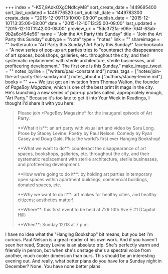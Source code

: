 +++
index = "-K57_8AdkOXgCNdfcyM8"
sort_create_date = 1449695400
sort_last_updated = 1449776520
sort_publish_date = 1449783300
create_date = "2015-12-09T13:10:00-08:00"
publish_date = "2015-12-10T13:35:00-08:00"
date = "2015-12-10T13:35:00-08:00"
last_updated = "2015-12-10T11:42:00-08:00"
preview_url = "5dc372fa-e06e-7d4f-63ab-9b2a6c454e56"
name = "Join the Art Party this Sunday"
title = "Join the Art Party this Sunday"
subtype = "Note"
type = "notes"
link = ""
shareimage = ""
twitterauto = "Art Party this Sunday! Art Party this Sunday!"
facebookauto = "A new series of pop-up art parties tries to \"counteract the disappearance of art spaces, bookshops, galleries, etc. throughout the city, and their systematic replacement with sterile architecture, sterile businesses, and profiteering development.\" The first one is this Sunday."
make_image_tweet = ""
notes_byline = ["writers/paul-constant.md"]
notes_tags = ["notes/join-the-art-party-this-sunday.md"]
notes_about = ["authors/stacey-levine.md"]
books = ""
+++
We just got an invitation from Thomas Walton, the founder of *PageBoy Magazine*, which is one of the best print lit mags in the city. He's launching a new series of pop-up parties called, appropriately enough, "Art Party." Because it's too late to get it into Your Week in Readings, I thought I'd share it with you here:

<blockquote><p>Please join *PageBoy Magazine* for the inaugural episode of Art Party.</p>

<p>**What it is**: an art party with visual art and video by Sara Long. Prose by Stacey Levine. Poetry by Paul Nelson. Comedy by Ryan Casey and Doug Gale. Plus: the world’s first ever Hanging Bookshop!</p>

<p>**What we want to do**: counteract the disappearance of art spaces, bookshops, galleries, etc. throughout the city, and their systematic replacement with sterile architecture, sterile businesses, and profiteering development.</p>

<p>**How we’re going to do it**: by holding art parties in temporary open spaces within apartment buildings, commercial buildings, donated spaces, etc.</p>

<p>**Why we want to do it**: art makes for healthy cities, and healthy citizens; aesthetics matter!</p>

<p>**Where**: this first event to be held at 729 10th Ave E #1 (Capitol Hill)</p>

<p>**When**: Sunday 12/13 at 7 p.m.</p></blockquote>

I have no idea what the "Hanging Bookshop" bit means, but you bet I'm curious. Paul Nelson is a great reader of his own work. And if you haven't seen her read, Stacey Levine is an absolute trip. She's perfectly warm and friendly in person, but when she's onstage she's a spectral voice from another, much cooler dimension than ours. This should be an interesting evening out. And really, what better plans do you have for a Sunday night in December? None. You have none better plans.